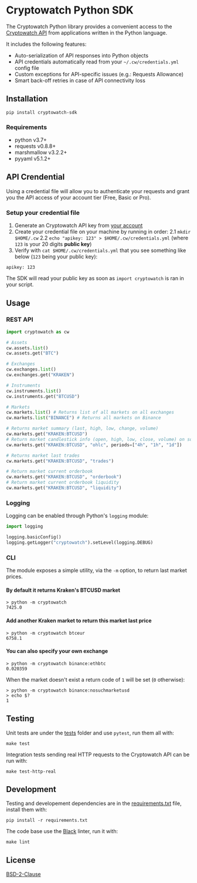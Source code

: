 # Cryptowatch Python SDK

The Cryptowatch Python library provides a convenient access to the [Cryptowatch API](https://docs.cryptowat.ch/home/) from applications written in the Python language.

It includes the following features:
 * Auto-serialization of API responses into Python objects
 * API credentials automatically read from your `~/.cw/credentials.yml` config file
 * Custom exceptions for API-specific issues (e.g.: Requests Allowance)
 * Smart back-off retries in case of API connectivity loss


## Installation
```
pip install cryptowatch-sdk
```

### Requirements

* python v3.7+
* requests v0.8.8+
* marshmallow v3.2.2+
* pyyaml v5.1.2+

## API Crendential

Using a credential file will allow you to authenticate your requests and grant you the API access of your account tier (Free, Basic or Pro).

### Setup your credential file

1. Generate an Cryptowatch API key from [your account](https://cryptowat.ch/account/api-access)
2. Create your credential file on your machine by running in order:
   2.1 `mkdir $HOME/.cw`
   2.2 `echo "apikey: 123" > $HOME/.cw/credentials.yml` (where `123` is your 20 digits **public key**)
3. Verify with `cat $HOME/.cw/credentials.yml` that you see something like below (`123` being your public key):

```
apikey: 123
```

The SDK will read your public key as soon as `import cryptowatch` is ran in your script.


## Usage

### REST API

```python
import cryptowatch as cw

# Assets
cw.assets.list()
cw.assets.get("BTC")

# Exchanges
cw.exchanges.list()
cw.exchanges.get("KRAKEN")

# Instruments
cw.instruments.list()
cw.instruments.get("BTCUSD")

# Markets
cw.markets.list() # Returns list of all markets on all exchanges
cw.markets.list("BINANCE") # Returns all markets on Binance

# Returns market summary (last, high, low, change, volume)
cw.markets.get("KRAKEN:BTCUSD")
# Return market candlestick info (open, high, low, close, volume) on some timeframes
cw.markets.get("KRAKEN:BTCUSD", "ohlc", periods=["4h", "1h", "1d"])

# Returns market last trades
cw.markets.get("KRAKEN:BTCUSD", "trades")

# Return market current orderbook
cw.markets.get("KRAKEN:BTCUSD", "orderbook")
# Return market current orderbook liquidity
cw.markets.get("KRAKEN:BTCUSD", "liquidity")
```

### Logging

Logging can be enabled through Python's `logging` module:

```python
import logging

logging.basicConfig()
logging.getLogger("cryptowatch").setLevel(logging.DEBUG)
```

### CLI

The module exposes a simple utility, via the `-m` option, to return last market prices.

#### By default it returns Kraken's BTCUSD market

```
> python -m cryptowatch
7425.0
```

#### Add another Kraken market to return this market last price

```
> python -m cryptowatch btceur
6758.1
```

#### You can also specify your own exchange

```
> python -m cryptowatch binance:ethbtc
0.020359
```

When the market doesn't exist a return code of `1` will be set (`0` otherwise):

```
> python -m cryptowatch binance:nosuchmarketusd
> echo $?
1
```



## Testing

Unit tests are under the [tests](https://github.com/cryptowatch/cw-sdk-python/tree/master/tests) folder and use `pytest`, run them all with:

```
make test
```

Integration tests sending real HTTP requests to the Cryptowatch API can be run with:

```
make test-http-real
```

## Development

Testing and developement dependencies are in the [requirements.txt](https://github.com/cryptowatch/cw-sdk-python/tree/master/requirements.txt) file, install them with:

```
pip install -r requirements.txt
```

The code base use the [Black](https://black.readthedocs.io/en/stable/) linter, run it with:

```
make lint
```

## License

[BSD-2-Clause](https://github.com/cryptowatch/cw-sdk-python/tree/master/LICENSE)
